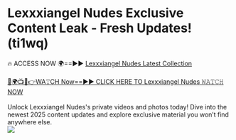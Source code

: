 # Lexxxiangel Nudes Exclusive Content Leak - Fresh Updates! (ti1wq)

🔥 ACCESS NOW 🌍==►► <a href="https://tinyurl.com/yc657z5k" rel="nofollow">Lexxxiangel Nudes Latest Collection</a>
<br><br>
[🔴🌍📺📱👉WA𝚃CH Now==►► CLICK HERE TO Lexxxiangel Nudes 𝚆𝙰𝚃𝙲𝙷 NOW](https://tinyurl.com/yc657z5k)
<br><br>
Unlock Lexxxiangel Nudes's private videos and photos today! Dive into the newest 2025 content updates and explore exclusive material you won’t find anywhere else.
<br>
<a href="https://tinyurl.com/yc657z5k" rel="nofollow" data-target="animated-image.originalLink"><img src="https://camo.githubusercontent.com/8a4f000d20f83aca3bf7ec5f350d767afa0574a8a352519fd8cfa583a6f93a33/68747470733a2f2f692e696d6775722e636f6d2f644a486b345a712e676966" data-canonical-src="https://i.imgur.com/dJHk4Zq.gif" style="max-width: 100%; display: inline-block;" data-target="animated-image.originalImage"></a>
<br>
